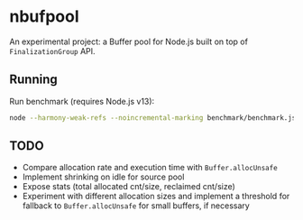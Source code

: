 # nbufpool

An experimental project: a Buffer pool for Node.js built on top of `FinalizationGroup` API.

## Running

Run benchmark (requires Node.js v13):

```bash
node --harmony-weak-refs --noincremental-marking benchmark/benchmark.js
```

## TODO

* Compare allocation rate and execution time with `Buffer.allocUnsafe`
* Implement shrinking on idle for source pool
* Expose stats (total allocated cnt/size, reclaimed cnt/size)
* Experiment with different allocation sizes and implement a threshold for fallback to `Buffer.allocUnsafe` for small buffers, if necessary
